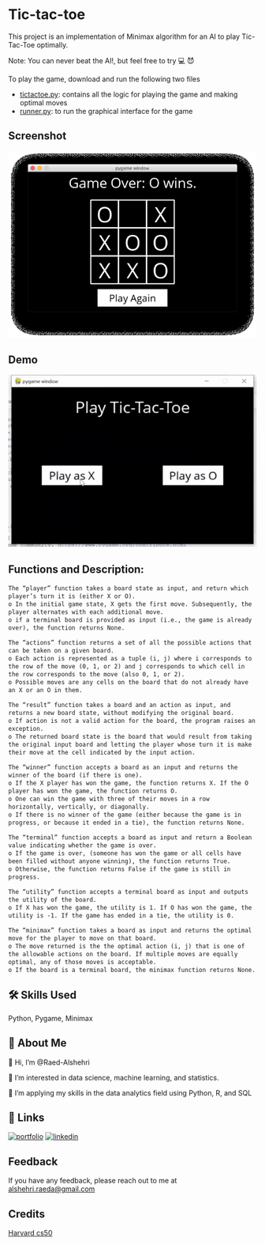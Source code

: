 
# Tic-tac-toe

This project is an implementation of Minimax algorithm for an AI to play Tic-Tac-Toe optimally.

Note: You can never beat the AI!, but feel free to try :computer: :smiling_imp:

To play the game, download and run the following two files
- [tictactoe.py](https://github.com/Raed-Alshehri/Tic-tac-toe/blob/main/tictactoe.py): contains all the logic for playing the game and  making optimal moves
- [runner.py](https://github.com/Raed-Alshehri/Tic-tac-toe/blob/main/runner.py): to run the graphical interface for the game

## Screenshot


![App Screenshot](https://raw.githubusercontent.com/Raed-Alshehri/Tic-tac-toe/main/Img/image1.png)

## Demo

![App Screenshot](https://github.com/Raed-Alshehri/Tic-tac-toe/blob/main/Img/ezgif-4-337a8b1781.gif)

## Functions and Description:

```
The “player” function takes a board state as input, and return which player’s turn it is (either X or O).
o In the initial game state, X gets the first move. Subsequently, the player alternates with each additional move.
o if a terminal board is provided as input (i.e., the game is already over), the function returns None.
```
```
The “actions” function returns a set of all the possible actions that can be taken on a given board.
o Each action is represented as a tuple (i, j) where i corresponds to the row of the move (0, 1, or 2) and j corresponds to which cell in the row corresponds to the move (also 0, 1, or 2).
o Possible moves are any cells on the board that do not already have an X or an O in them.
```
```
The “result” function takes a board and an action as input, and returns a new board state, without modifying the original board.
o If action is not a valid action for the board, the program raises an exception.
o The returned board state is the board that would result from taking the original input board and letting the player whose turn it is make their move at the cell indicated by the input action.
```
```
The “winner” function accepts a board as an input and returns the winner of the board (if there is one).
o If the X player has won the game, the function returns X. If the O player has won the game, the function returns O.
o One can win the game with three of their moves in a row horizontally, vertically, or diagonally.
o If there is no winner of the game (either because the game is in progress, or because it ended in a tie), the function returns None.
```
```
The “terminal” function accepts a board as input and return a Boolean value indicating whether the game is over.
o If the game is over, (someone has won the game or all cells have been filled without anyone winning), the function returns True.
o Otherwise, the function returns False if the game is still in progress.
```
```
The “utility” function accepts a terminal board as input and outputs the utility of the board.
o If X has won the game, the utility is 1. If O has won the game, the utility is -1. If the game has ended in a tie, the utility is 0.
```
```
The “minimax” function takes a board as input and returns the optimal move for the player to move on that board.
o The move returned is the the optimal action (i, j) that is one of the allowable actions on the board. If multiple moves are equally optimal, any of those moves is acceptable.
o If the board is a terminal board, the minimax function returns None.
```


## 🛠 Skills Used

Python, Pygame, Minimax
## 🚀 About Me
👋 Hi, I’m @Raed-Alshehri

👀 I’m interested in data science, machine learning, and statistics.

🌱 I’m applying my skills in the data analytics field using Python, R, and SQL


## 🔗 Links
[![portfolio](https://img.shields.io/badge/my_portfolio-000?style=for-the-badge&logo=ko-fi&logoColor=white)](https://raed-alshehri.github.io/RaedAlshehri.github.io/)
[![linkedin](https://img.shields.io/badge/linkedin-0A66C2?style=for-the-badge&logo=linkedin&logoColor=white)](https://www.linkedin.com/in/raedalshehri/)


## Feedback

If you have any feedback, please reach out to me at alshehri.raeda@gmail.com


## Credits

[Harvard cs50](https://cs50.harvard.edu/ai/2020/projects/0/tictactoe/)

